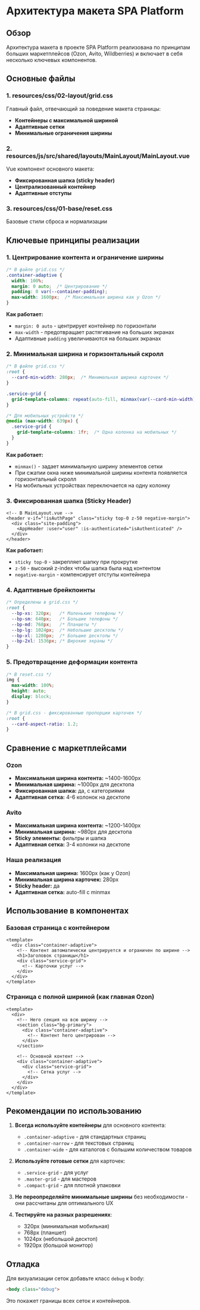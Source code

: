 # Архитектура макета SPA Platform

## Обзор

Архитектура макета в проекте SPA Platform реализована по принципам больших маркетплейсов (Ozon, Avito, Wildberries) и включает в себя несколько ключевых компонентов.

## Основные файлы

### 1. **resources/css/02-layout/grid.css**
Главный файл, отвечающий за поведение макета страницы:

- **Контейнеры с максимальной шириной**
- **Адаптивные сетки**
- **Минимальные ограничения ширины**

### 2. **resources/js/src/shared/layouts/MainLayout/MainLayout.vue**
Vue компонент основного макета:

- **Фиксированная шапка (sticky header)**
- **Централизованный контейнер**
- **Адаптивные отступы**

### 3. **resources/css/01-base/reset.css**
Базовые стили сброса и нормализации

## Ключевые принципы реализации

### 1. Центрирование контента и ограничение ширины

```css
/* В файле grid.css */
.container-adaptive {
  width: 100%;
  margin: 0 auto;  /* Центрирование */
  padding: 0 var(--container-padding);
  max-width: 1600px;  /* Максимальная ширина как у Ozon */
}
```

**Как работает:**
- `margin: 0 auto` - центрирует контейнер по горизонтали
- `max-width` - предотвращает растягивание на больших экранах
- Адаптивные `padding` увеличиваются на больших экранах

### 2. Минимальная ширина и горизонтальный скролл

```css
/* В файле grid.css */
:root {
  --card-min-width: 280px;  /* Минимальная ширина карточек */
}

.service-grid {
  grid-template-columns: repeat(auto-fill, minmax(var(--card-min-width), 1fr));
}

/* Для мобильных устройств */
@media (max-width: 639px) {
  .service-grid {
    grid-template-columns: 1fr;  /* Одна колонка на мобильных */
  }
}
```

**Как работает:**
- `minmax()` - задает минимальную ширину элементов сетки
- При сжатии окна ниже минимальной ширины контента появляется горизонтальный скролл
- На мобильных устройствах переключается на одну колонку

### 3. Фиксированная шапка (Sticky Header)

```vue
<!-- В MainLayout.vue -->
<header v-if="!isAuthPage" class="sticky top-0 z-50 negative-margin">
  <div class="site-padding">
    <AppHeader :user="user" :is-authenticated="isAuthenticated" />
  </div>
</header>
```

**Как работает:**
- `sticky top-0` - закрепляет шапку при прокрутке
- `z-50` - высокий z-index чтобы шапка была над контентом
- `negative-margin` - компенсирует отступы контейнера

### 4. Адаптивные брейкпоинты

```css
/* Определены в grid.css */
:root {
  --bp-xs: 320px;   /* Маленькие телефоны */
  --bp-sm: 640px;   /* Большие телефоны */
  --bp-md: 768px;   /* Планшеты */
  --bp-lg: 1024px;  /* Небольшие десктопы */
  --bp-xl: 1280px;  /* Большие десктопы */
  --bp-2xl: 1536px; /* Широкие экраны */
}
```

### 5. Предотвращение деформации контента

```css
/* В reset.css */
img {
  max-width: 100%;
  height: auto;
  display: block;
}

/* В grid.css - фиксированные пропорции карточек */
:root {
  --card-aspect-ratio: 1.2;
}
```

## Сравнение с маркетплейсами

### Ozon
- **Максимальная ширина контента:** ~1400-1600px
- **Минимальная ширина:** ~1000px для десктопа
- **Фиксированная шапка:** да, с категориями
- **Адаптивная сетка:** 4-6 колонок на десктопе

### Avito
- **Максимальная ширина контента:** ~1200-1400px
- **Минимальная ширина:** ~980px для десктопа
- **Sticky элементы:** фильтры и шапка
- **Адаптивная сетка:** 3-4 колонки на десктопе

### Наша реализация
- **Максимальная ширина:** 1600px (как у Ozon)
- **Минимальная ширина карточек:** 280px
- **Sticky header:** да
- **Адаптивная сетка:** auto-fill с minmax

## Использование в компонентах

### Базовая страница с контейнером
```vue
<template>
  <div class="container-adaptive">
    <!-- Контент автоматически центрируется и ограничен по ширине -->
    <h1>Заголовок страницы</h1>
    <div class="service-grid">
      <!-- Карточки услуг -->
    </div>
  </div>
</template>
```

### Страница с полной шириной (как главная Ozon)
```vue
<template>
  <div>
    <!-- Hero секция на всю ширину -->
    <section class="bg-primary">
      <div class="container-adaptive">
        <!-- Контент hero центрирован -->
      </div>
    </section>
    
    <!-- Основной контент -->
    <div class="container-adaptive">
      <div class="service-grid">
        <!-- Сетка услуг -->
      </div>
    </div>
  </div>
</template>
```

## Рекомендации по использованию

1. **Всегда используйте контейнеры** для основного контента:
   - `.container-adaptive` - для стандартных страниц
   - `.container-narrow` - для текстовых страниц
   - `.container-wide` - для каталогов с большим количеством товаров

2. **Используйте готовые сетки** для карточек:
   - `.service-grid` - для услуг
   - `.master-grid` - для мастеров
   - `.compact-grid` - для плотной упаковки

3. **Не переопределяйте минимальные ширины** без необходимости - они рассчитаны для оптимального UX

4. **Тестируйте на разных разрешениях**:
   - 320px (минимальная мобильная)
   - 768px (планшет)
   - 1024px (небольшой десктоп)
   - 1920px (большой монитор)

## Отладка

Для визуализации сеток добавьте класс `debug` к body:
```html
<body class="debug">
```

Это покажет границы всех сеток и контейнеров.